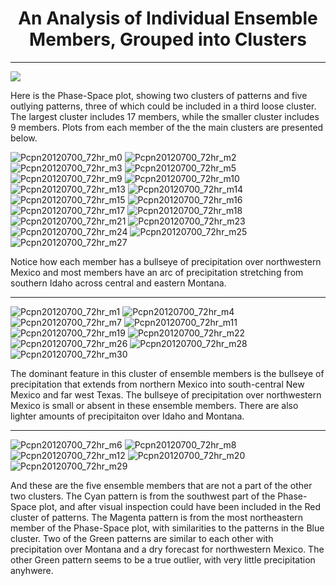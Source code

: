 <html>
    <head>
        <meta charset="utf-8">
        <meta name="viewport" content="width=device-width, initial-scale=1">
        <title>Precipitation DProg/dT</title>
    </head>
    <body>
        <h1><center>An Analysis of Individual Ensemble Members, Grouped into Clusters</h1>
        <hr>

<img src="https://user-images.githubusercontent.com/75145898/101397432-e8107600-3889-11eb-8afa-b737636f439a.png">
<p>Here is the Phase-Space plot, showing two clusters of patterns and five outlying patterns, three of which could be included in a third loose cluster.
The largest cluster includes 17 members, while the smaller cluster includes 9 members. Plots from each member of the the main clusters are presented below.</p>


![Pcpn20120700_72hr_m0](https://user-images.githubusercontent.com/75145898/101397470-f2cb0b00-3889-11eb-9d00-259726555070.png)
![Pcpn20120700_72hr_m2](https://user-images.githubusercontent.com/75145898/101397477-f78fbf00-3889-11eb-81a1-561a45b1bcb0.png)
![Pcpn20120700_72hr_m3](https://user-images.githubusercontent.com/75145898/101397506-01192700-388a-11eb-958a-e3fe91c568fe.png)
![Pcpn20120700_72hr_m5](https://user-images.githubusercontent.com/75145898/101397626-2dcd3e80-388a-11eb-86a9-fe80435af9e1.png)
![Pcpn20120700_72hr_m9](https://user-images.githubusercontent.com/75145898/101398757-d0d28800-388b-11eb-97c6-975595224026.png)
![Pcpn20120700_72hr_m10](https://user-images.githubusercontent.com/75145898/101398760-d0d28800-388b-11eb-9d02-03c7fa47dd4b.png)
![Pcpn20120700_72hr_m13](https://user-images.githubusercontent.com/75145898/101398797-e0ea6780-388b-11eb-9252-725d6aecce44.png)
![Pcpn20120700_72hr_m14](https://user-images.githubusercontent.com/75145898/101398798-e182fe00-388b-11eb-98fa-08a0ab1945f9.png)
![Pcpn20120700_72hr_m15](https://user-images.githubusercontent.com/75145898/101398800-e182fe00-388b-11eb-95e6-3983f24ba93c.png)
![Pcpn20120700_72hr_m16](https://user-images.githubusercontent.com/75145898/101398801-e182fe00-388b-11eb-96f8-379c6a9e074f.png)
![Pcpn20120700_72hr_m17](https://user-images.githubusercontent.com/75145898/101398802-e182fe00-388b-11eb-9d43-08b3f75de1be.png)
![Pcpn20120700_72hr_m18](https://user-images.githubusercontent.com/75145898/101398803-e21b9480-388b-11eb-9656-83c6f4849d1f.png)
![Pcpn20120700_72hr_m21](https://user-images.githubusercontent.com/75145898/101398831-ea73cf80-388b-11eb-9bed-efee7c24be9b.png)
![Pcpn20120700_72hr_m23](https://user-images.githubusercontent.com/75145898/101398865-f495ce00-388b-11eb-8cff-ebf6a153b087.png)
![Pcpn20120700_72hr_m24](https://user-images.githubusercontent.com/75145898/101398867-f495ce00-388b-11eb-8726-4c218dce0c2c.png)
![Pcpn20120700_72hr_m25](https://user-images.githubusercontent.com/75145898/101398868-f495ce00-388b-11eb-9577-8be11ce74306.png)
![Pcpn20120700_72hr_m27](https://user-images.githubusercontent.com/75145898/101398886-fb244580-388b-11eb-85d0-b8ca686d98cf.png)

<p>Notice how each member has a bullseye of precipitation over northwestern Mexico and most members have an arc of precipitation stretching from southern Idaho across central      and eastern Montana.</p>
<hr>

![Pcpn20120700_72hr_m1](https://user-images.githubusercontent.com/75145898/101399481-c664be00-388c-11eb-8313-5c3a7e925557.png)
![Pcpn20120700_72hr_m4](https://user-images.githubusercontent.com/75145898/101399499-cc5a9f00-388c-11eb-9862-8bdf5908c422.png)
![Pcpn20120700_72hr_m7](https://user-images.githubusercontent.com/75145898/101399524-d4b2da00-388c-11eb-99a1-acf11fb60845.png)
![Pcpn20120700_72hr_m11](https://user-images.githubusercontent.com/75145898/101399546-dbd9e800-388c-11eb-9ec9-340623572c9a.png)
![Pcpn20120700_72hr_m19](https://user-images.githubusercontent.com/75145898/101399573-e4322300-388c-11eb-8f18-8d34b998a6a9.png)
![Pcpn20120700_72hr_m22](https://user-images.githubusercontent.com/75145898/101399597-ebf1c780-388c-11eb-9a6a-3622308b4813.png)
![Pcpn20120700_72hr_m26](https://user-images.githubusercontent.com/75145898/101399618-f3b16c00-388c-11eb-8163-0fed48f4c709.png)
![Pcpn20120700_72hr_m28](https://user-images.githubusercontent.com/75145898/101399633-fa3fe380-388c-11eb-80de-769c44b0485e.png)
![Pcpn20120700_72hr_m30](https://user-images.githubusercontent.com/75145898/101399660-01ff8800-388d-11eb-98b2-5f9df1591cc4.png)

<p>The dominant feature in this cluster of ensemble members is the bullseye of precipitation that extends from northern Mexico into south-central New Mexico and far west 
    Texas. The bullseye of precipitation over northwestern Mexico is small or absent in these ensemble members.  There are also lighter amounts of precipitaiton over 
    Idaho and Montana.</p>
<hr>

![Pcpn20120700_72hr_m6](https://user-images.githubusercontent.com/75145898/101400756-96b6b580-388e-11eb-8742-15c3c48f0a41.png)
![Pcpn20120700_72hr_m8](https://user-images.githubusercontent.com/75145898/101400770-9b7b6980-388e-11eb-9ae9-9dd57ed39634.png)
![Pcpn20120700_72hr_m12](https://user-images.githubusercontent.com/75145898/101400789-a33b0e00-388e-11eb-8a6f-630935f0a281.png)
![Pcpn20120700_72hr_m20](https://user-images.githubusercontent.com/75145898/101400805-aa621c00-388e-11eb-86cf-075eaac6409f.png)
![Pcpn20120700_72hr_m29](https://user-images.githubusercontent.com/75145898/101400818-b057fd00-388e-11eb-87f7-d0f062684c6d.png)

<p>And these are the five ensemble members that are not a part of the other two clusters. The Cyan pattern is from the southwest part of the Phase-Space plot, and after visual inspection could have been included in the Red cluster of patterns.  The Magenta pattern is from the most northeastern member of the Phase-Space plot, with similarities to the patterns in the Blue cluster.  Two of the Green patterns are similar to each other with precipitation over Montana and a dry forecast for northwestern Mexico.  The other Green pattern seems to be a true outlier, with very little precipitation anyhwere. </p>



